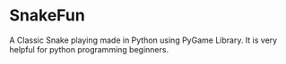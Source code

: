# SnakeFun
A Classic Snake playing made in Python using PyGame Library.
It is very helpful for python programming beginners.
